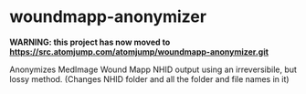 # woundmapp-anonymizer

__WARNING: this project has now moved to https://src.atomjump.com/atomjump/woundmapp-anonymizer.git__

Anonymizes MedImage Wound Mapp NHID output using an irreversibile, but lossy method.
(Changes NHID folder and all the folder and file names in it)
